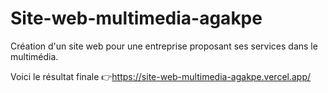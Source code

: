 # Site-web-multimedia-agakpe
Création d'un site web pour une entreprise proposant ses services dans le multimédia.

Voici le résultat finale 👉https://site-web-multimedia-agakpe.vercel.app/
